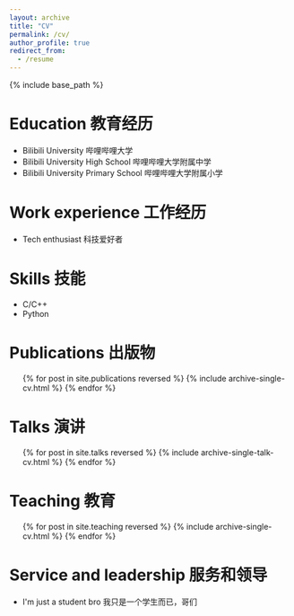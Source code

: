 ```yaml
---
layout: archive
title: "CV"
permalink: /cv/
author_profile: true
redirect_from:
  - /resume
---
```


{% include base_path %}

Education 教育经历
======
* Bilibili University 哔哩哔哩大学
* Bilibili University High School 哔哩哔哩大学附属中学
* Bilibili University Primary School 哔哩哔哩大学附属小学  

Work experience 工作经历
======
* Tech enthusiast 科技爱好者

Skills 技能
======
* C/C++
* Python

Publications 出版物
======
  <ul>{% for post in site.publications reversed %}
    {% include archive-single-cv.html %}
  {% endfor %}</ul>
  
Talks 演讲
======
  <ul>{% for post in site.talks reversed %}
    {% include archive-single-talk-cv.html  %}
  {% endfor %}</ul>
  
Teaching 教育
======
  <ul>{% for post in site.teaching reversed %}
    {% include archive-single-cv.html %}
  {% endfor %}</ul>
  
Service and leadership 服务和领导
======
* I'm just a student bro 我只是一个学生而已，哥们
